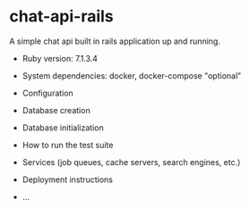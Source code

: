 # chat-api-rails

A simple chat api built in rails
application up and running.

* Ruby version: 7.1.3.4

* System dependencies: docker, docker-compose "optional"

* Configuration

* Database creation

* Database initialization

* How to run the test suite

* Services (job queues, cache servers, search engines, etc.)

* Deployment instructions

* ...
